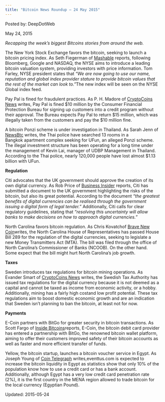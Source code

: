 ```yaml
---
title: "Bitcoin News Roundup – 24 May 2015"
---
```


Posted by: DeepDotWeb 

<span>May 24, 2015</span>



<p><em>Recapping the week&#8217;s biggest Bitcoins stories from around the web. </em></p>
<p>The New York Stock Exchange favors the bitcoin, seeking to launch a bitcoin pricing index. As Seth Fiegerman of <a href="http://mashable.com/2015/05/19/new-york-stock-exchange-bitcoin/">Mashable</a> reports, following Bloomberg, Google and NASDAQ, the NYSE aims to introduce a leading bitcoin valuation system, providing investors with price information. Tom Farley, NYSE president states that <em>“We are now going to use our name, reputation and global index provider stature to provide bitcoin values that the rest of the market can look to.”</em>The new index will be seen on the NYSE Global index feed.</p>
<p>Pay Pal is fined for fraudulent practices. As P. H. Madore of <a href="https://www.cryptocoinsnews.com/bitcoin-1-paypal-0-paypal-fined-10-million-deceptive-practices/">CryptoCoins News</a> writes, Pay Pal is fined $10 million by the Consumer Financial Protection Bureau for signing up customers into a credit program without their approval. The Bureau expects Pay Pal to return $15 million, which was illegally taken from the customers and pay the $10 million fine.</p>
<p>A bitcoin Ponzi scheme is under investigation in Thailand. As Sarah Jenn of <a href="http://www.newsbtc.com/2015/05/21/investigations-ongoing-for-bitcoin-ponzi-scheme-in-thailand/">NewsBtc</a> writes, the Thai police have searched 13 rooms in a Bangkok apartment complex seeking for UFun, an alleged Ponzi scheme. The illegal investment structure has been operating for a long time under the management of Kevin Lai, manager of UDBP Management in Thailand. According to the Thai police, nearly 120,000 people have lost almost $1.13 billion with UFun.</p>
<p><strong>Regulation</strong></p>
<p>Citi advocates that the UK government should approve the creation of its own digital currency. As Rob Price of <a href="http://www.businessinsider.com/uk-government-should-make-digital-currency-citi-bitcoin-consultation-document-2015-5">Business Insider</a> reports, Citi has submitted a document to the UK government highlighting the risks of the bitcoin, but also its great potential. According to the document <em>“the </em><em>greatest benefits of digital currencies can be realised through the government issuing a digital form of legal tender.”</em> Additionally, Citi calls for clear regulatory guidelines, stating that <em>“resolving this uncertainty will allow banks to make decisions on how to approach digital currencies.”</em></p>
<p>North Carolina favors bitcoin regulation. As Chris Kovatchof <a href="http://bravenewcoin.com/news/new-bill-in-north-carolina-favors-banks-burdens-bitcoin-business/">Brave New Coin</a>writes, the North Carolina House of Representatives has passed House Bill 289 for the regulation of the digital currencies, seeking to legislate a new Money Transmitters Act (MTA). The bill was filed through the office of North Carolina&#8217;s Commissioner of Banks (NCOOB). On the other hand. Some expect that the bill might hurt North Carolina’s job growth.</p>
<p><strong>Taxes</strong></p>
<p>Sweden introduces tax regulations for bitcoin mining operations. As Evander Smart of <a href="https://www.cryptocoinsnews.com/sweden-outlines-new-bitcoin-tax-regulations-bitcoin-ban/">CryptoCoins News</a> writes, the Swedish Tax Authority has issued tax regulations for the digital currency because it is not deemed as a capital and cannot be taxed as income from economic activity, or a hobby. Additionally, mining has a fairly high costand low profit potential. These tax regulations aim to boost domestic economic growth and are an indication that Sweden isn’t planning to ban the bitcoin, at least not for now.</p>
<p><strong>Payments</strong></p>
<p>E-Coin partners with BitGo for greater security in bitcoin transactions. As Scott Fargo of <a href="http://insidebitcoins.com/news/bitcoin-debit-card-issuer-e-coin-partners-with-bitgo/32668">Inside Bitcoins</a>reports, E-Coin, the bitcoin debit card provider has entered a partnership with BitGo, the renowned bitcoin wallet platform, aiming to offer their customers improved safety of their bitcoin accounts as well as faster and more efficient transfer of funds.</p>
<p>Yellow, the bitcoin startup, launches a bitcoin voucher service in Egypt. As Joseph Young of <a href="http://cointelegraph.com/news/114287/yellow-launches-bitcoin-voucher-service-in-egypt-despite-countrys-tough-market">Coin Telegraph</a> writes,eventtus.com is expected to increase the bitcoin liquidity in Egypt as statistics show that only 10% of the population know how to use a credit card or has a bank account. Additionally, although Egypt has a very low credit card penetration rate (2%), it is the first country in the MENA region allowed to trade bitcoin for the local currency (Egyptian Pound).</p>

Updated: 2015-05-24

